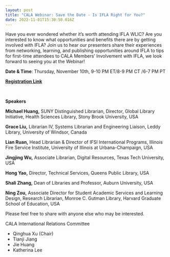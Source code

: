 ```yaml
---
layout: post
title: "CALA Webinar: Save the Date - Is IFLA Right for You?"
date: 2022-11-01T15:30:50.016Z
---
```



Have you ever wondered whether it’s worth attending IFLA WLIC? Are you interested to know what opportunities and benefits there are by getting involved with IFLA? Join us to hear our presenters share their experiences from networking, learning, and publishing opportunities around IFLA to tips for first-time attendees to CALA Members’ Involvement with IFLA, we look forward to seeing you at the Webinar! 

**Date & Time**: Thursday, November 10th, 9-10 PM ET/8-9 PM CT /6-7 PM PT

**[Registration Link](https://nam11.safelinks.protection.outlook.com/?url=https%3A%2F%2Fnyu.zoom.us%2Fwebinar%2Fregister%2FWN_MDzgFzO4R3iRV62CYU4Vgw&data=05%7C01%7Cw.liu%40louisville.edu%7C4a25b4a4a2fd40479b0308dabc213a3b%7Cdd246e4a54344e158ae391ad9797b209%7C0%7C0%7C638029148147246811%7CUnknown%7CTWFpbGZsb3d8eyJWIjoiMC4wLjAwMDAiLCJQIjoiV2luMzIiLCJBTiI6Ik1haWwiLCJXVCI6Mn0%3D%7C3000%7C%7C%7C&sdata=EPo4hpx5mtzop4WM1TWyCMbmmyfvM0xJBmxEJR7U9eQ%3D&reserved=0)**

 

**Speakers**

**Michael Huang,** SUNY Distinguished Librarian, Director, Global Library Initiative, Health Sciences Library, Stony Brook University, USA

**Grace Liu,** Librarian IV, Systems Librarian and Engineering Liaison, Leddy Library, University of Windsor, Canada

**Lian Ruan,** Head Librarian & Director of IFSI International Programs, Illinois Fire Service Institute, University of Illinois at Urbana-Champaign, USA

**Jingjing Wu,** Associate Librarian, Digital Resources, Texas Tech University, USA

**Hong Yao,** Director, Technical Services, Queens Public Library, USA

**Shali Zhang,** Dean of Libraries and Professor, Auburn University, USA

**Ning Zou,** Associate Director for Student Academic Services and Learning Design, Research Librarian, Monroe C. Gutman Library, Harvard Graduate School of Education, USA

Please feel free to share with anyone else who may be interested.

CALA International Relations Committee

* Qinghua Xu (Chair)
* Tianji Jiang
* Jie Huang
* Katherina Lee